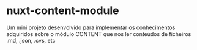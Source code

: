 # nuxt-content-module
Um mini projeto desenvolvido para implementar os conhecimentos adquiridos sobre o módulo CONTENT que nos ler conteúdos de ficheiros .md, .json, .cvs, etc
